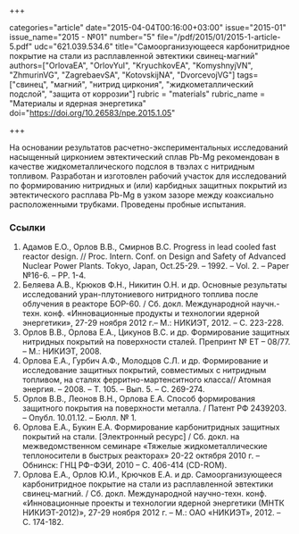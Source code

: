 +++

categories="article"
date="2015-04-04T00:16:00+03:00"
issue="2015-01"
issue_name="2015 - №01"
number="5"
file="/pdf/2015/01/2015-1-article-5.pdf"
udc="621.039.534.6"
title="Самоорганизующееся карбонитридное покрытие на стали из расплавленной эвтектики свинец-магний"
authors=["OrlovaEA", "OrlovYuI", "KryuchkovEA", "KomyshnyjVN", "ZhmurinVG", "ZagrebaevSA", "KotovskijNA", "DvorcevojVG"]
tags=["свинец", "магний", "нитрид циркония", "жидкометаллический подслой", "защита от коррозии"]
rubric = "materials"
rubric_name = "Материалы и ядерная энергетика"
doi="https://doi.org/10.26583/npe.2015.1.05"

+++

На основании результатов расчетно-экспериментальных исследований насыщенный цирконием эвтектический сплав Pb-Mg рекомендован в качестве жидкометаллического подслоя в твэлах с нитридным топливом. Разработан и изготовлен рабочий участок для исследований по формированию нитридных и (или) карбидных защитных покрытий из эвтектического расплава Pb-Mg в узком зазоре между коаксиально расположенными трубками. Проведены пробные испытания.

### Ссылки

1. Адамов Е.О., Орлов В.В., Смирнов В.С. Progress in lead cooled fast reactor design. // Proc. Intern. Conf. on Design and Safety of Advanced Nuclear Power Plants. Tokyo, Japan, Oct.25-29. – 1992. – Vol. 2. – Рaper №16-6. – РP. 1-4.
2. Беляева А.В., Крюков Ф.Н., Никитин О.Н. и др. Основные результаты исследований уран-плутониевого нитридного топлива после облучения в реакторе БОР-60. / Сб. докл. Международной научн.-техн. конф. «Инновационные продукты и технологии ядерной энергетики», 27-29 ноября 2012 г.– М.: НИКИЭТ, 2012. – С. 223-228.
3. Орлов В.В., Орлова Е.А., Цикунов В.С. и др. Формирование защитных нитридных покрытий на поверхности сталей. Препринт № ЕТ – 08/77. – М.: НИКИЭТ, 2008.
4. Орлова Е.А., Гурбич А.Ф., Молодцов С.Л. и др. Формирование и исследование защитных покрытий, совместимых с нитридным топливом, на сталях ферритно-мартенситного класса// Атомная энергия. – 2008. – Т. 105. – Вып. 5. – С. 269-274.
5. Орлов В.В., Леонов В.Н., Орлова Е.А. Способ формирования защитного покрытия на поверхности металла. / Патент РФ 2439203. – Опубл. 10.01.12. – Бюлл. № 1.
6. Орлова Е.А., Букин Е.А. Формирование карбонитридных защитных покрытий на стали. [Электронный ресурс] / Сб. докл. на межведомственном семинаре «Тяжелые жидкометаллические теплоносители в быстрых реакторах» 20-22 октября 2010 г. – Обнинск: ГНЦ РФ-ФЭИ, 2010 – С. 406-414 (CD-ROM).
7. Орлова Е.А., Орлов Ю.И., Крючков Е.А. и др. Самоорганизующееся карбонитридное покрытие на стали из расплавленной эвтектики свинец-магний. / Сб. докл. Международной научно-техн. конф. «Инновационные проекты и технологии ядерной энергетики (МНТК НИКИЭТ-2012)», 27-29 ноября 2012 г. – М.: ОАО «НИКИЭТ», 2012. – С. 174-182.